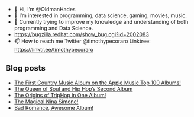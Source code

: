 - 👋 Hi, I’m @OldmanHades
- 👀 I’m interested in programming, data science, gaming, movies, music.
- 🌱 Currently trying to improve my knowledge and understanding of both programming and Data Science.
- https://bugzilla.redhat.com/show_bug.cgi?id=2002083
- 📫 How to reach me Twitter @timothypecoraro
Linktree: https://linktr.ee/timothypecoraro

## Blog posts
<!-- BLOG-POST-LIST:START -->
- [The First Country Music Album on the Apple Music Top 100 Albums!](https://medium.com/@timothypecoraro/the-first-country-music-album-on-the-apple-music-top-100-albums-bda0ddb8d87b?source=rss-5097f5c9b801------2)
- [The Queen of Soul and Hip Hop’s Second Album](https://medium.com/@timothypecoraro/the-queen-of-soul-and-hip-hops-second-album-9b22b6fe87cf?source=rss-5097f5c9b801------2)
- [The Origins of TripHop in One Album!](https://medium.com/@timothypecoraro/the-origins-of-triphop-in-one-album-7afc37a9c938?source=rss-5097f5c9b801------2)
- [The Magical Nina Simone!](https://medium.com/@timothypecoraro/the-magical-nina-simone-838c6140e3fc?source=rss-5097f5c9b801------2)
- [Bad Romance, Awesome Album!](https://medium.com/@timothypecoraro/bad-romance-awesome-album-1594fd1775c5?source=rss-5097f5c9b801------2)
<!-- BLOG-POST-LIST:END -->
